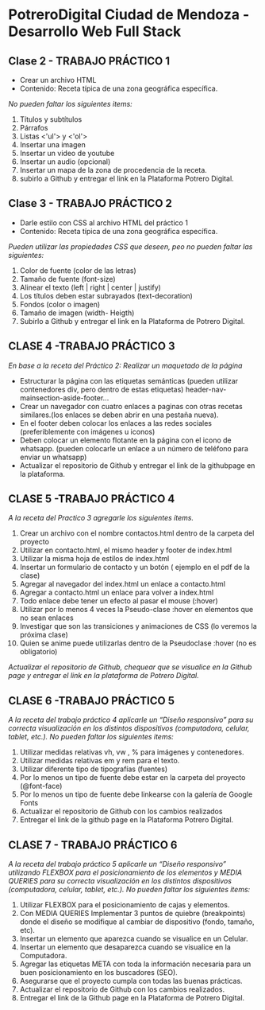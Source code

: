 ﻿# **PotreroDigital Ciudad de Mendoza - Desarrollo Web Full Stack**
## Clase 2 - TRABAJO PRÁCTICO 1
 <ul> 
  <li>Crear un archivo HTML</li>
  <li>Contenido: Receta típica de una zona geográfica específica.</li>
</ul> 


*No pueden faltar los siguientes items:*

 <ol> 
<li>Títulos y subtítulos</li>
  <li>Párrafos</li>
  <li>Listas <'ul'> y <'ol'></li>
  <li>Insertar una imagen</li>
  <li>Insertar un video de youtube</li>
  <li>Insertar un audio (opcional)</li>
  <li>Insertar un mapa de la zona de procedencia de la receta.</li>
  <li>subirlo a Github y entregar el link en la Plataforma Potrero Digital.</li>
  
</ol> 



## Clase 3 - TRABAJO PRÁCTICO 2
 <ul> 
   <li> Darle estilo con CSS al archivo HTML del práctico 1</li>
   <li> Contenido: Receta típica de una zona geográfica específica.</li>
 </ul> 
 
*Pueden utilizar las propiedades CSS que deseen, peo no pueden faltar las siguientes:*

<ol> 
  <li> Color de fuente (color de las letras)</li>
  <li>Tamaño de fuente (font-size)</li>
  <li>Alinear el texto (left | right | center | justify)</li>
  <li>Los títulos deben estar subrayados (text-decoration)</li>
  <li>Fondos (color o imagen)</li>
  <li>Tamaño de imagen (width- Heigth)</li>
  <li>Subirlo a Github y entregar el link en la Plataforma de Potrero Digital.</li>
</ol> 


## CLASE 4 -TRABAJO PRÁCTICO 3
*En base a la receta del Práctico 2:
Realizar un maquetado de la página*
 <ul> 
<li> Estructurar la página con las etiquetas semánticas (pueden utilizar contenedores div, pero dentro de estas etiquetas) header-nav-mainsection-aside-footer...</li>
<li> Crear un navegador con cuatro enlaces a paginas con otras recetas similares.(los enlaces se deben abrir en una pestaña nueva).</li>
<li> En el footer deben colocar los enlaces a las redes sociales (preferiblemente con imágenes u iconos)</li>
<li> Deben colocar un elemento flotante en la página con el icono de whatsapp. (pueden colocarle un enlace a un número de teléfono para enviar un whatsapp)</li>
<li> Actualizar el repositorio de Github y entregar el link de la githubpage en la plataforma.</li>
 </ul> 

## CLASE 5 -TRABAJO PRÁCTICO 4
*A la receta del Practico 3 agregarle los siguientes ítems.*
<ol> 
 <li> Crear un archivo con el nombre contactos.html dentro de la carpeta del proyecto
 <li> Utilizar en contacto.html, el mismo header y footer de index.html
 <li> Utilizar la misma hoja de estilos de index.html
 <li> Insertar un formulario de contacto y un botón ( ejemplo en el pdf de la clase)
 <li> Agregar al navegador del index.html un enlace a contacto.html
 <li> Agregar a contacto.html un enlace para volver a index.html
 <li> Todo enlace debe tener un efecto al pasar el mouse (:hover)
 <li> Utilizar por lo menos 4 veces la Pseudo-clase :hover en elementos que no sean enlaces
 <li> Investigar que son las transiciones y animaciones de CSS (lo veremos la próxima clase)
 <li> Quien se anime puede utilizarlas dentro de la Pseudoclase :hover (no es obligatorio)
</ol> 

*Actualizar el repositorio de Github, chequear que se visualice en la Github page y entregar el link en la plataforma de Potrero Digital.*


## CLASE 6 -TRABAJO PRÁCTICO 5
*A la receta del trabajo práctico 4 aplicarle un “Diseño responsivo” para su correcta visualización en los distintos dispositivos (computadora, celular, tablet, etc.).* 
*No pueden faltar los siguientes items:*
<ol> 
 <li> Utilizar medidas relativas vh, vw , % para imágenes y contenedores.
 <li> Utilizar medidas relativas em y rem para el texto.
 <li> Utilizar diferente tipo de tipografías (fuentes)
 <li> Por lo menos un tipo de fuente debe estar en la carpeta del proyecto (@font-face)
 <li> Por lo menos un tipo de fuente debe linkearse con la galería de Google Fonts
 <li> Actualizar el repositorio de Github con los cambios realizados
 <li> Entregar el link de la github page en la Plataforma Potrero Digital.
</ol> 


## CLASE 7 - TRABAJO PRÁCTICO 6
*A la receta del trabajo práctico 5 aplicarle un “Diseño responsivo” utilizando FLEXBOX para el posicionamiento de los elementos y MEDIA QUERIES para su correcta visualización en los distintos dispositivos (computadora, celular, tablet, etc.).*
*No pueden faltar los siguientes items:*
<ol> 
<li> Utilizar FLEXBOX para el posicionamiento de cajas y elementos.
<li> Con MEDIA QUERIES Implementar 3 puntos de quiebre (breakpoints) donde el diseño se
modifique al cambiar de dispositivo (fondo, tamaño, etc).
<li> Insertar un elemento que aparezca cuando se visualice en un Celular.
<li> Insertar un elemento que desaparezca cuando se visualice en la Computadora.
<li>Agregar las etiquetas META con toda la información necesaria para un buen
posicionamiento en los buscadores (SEO).
<li>Asegurarse que el proyecto cumpla con todas las buenas prácticas.
<li> Actualizar el repositorio de Github con los cambios realizados.
<li> Entregar el link de la Github page en la Plataforma de Potrero Digital.
</ol> 

